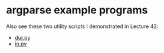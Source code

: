 # argparse example programs

Also see these two utility scripts I demonstrated in Lecture 42:

* [dur.py](https://gist.github.com/daviddumas/e068dad30d52e277fc4a2600a65bbbeb)
* [in.py](https://gist.github.com/daviddumas/5d5b749660631b99a61ee3a125bdcc91)
